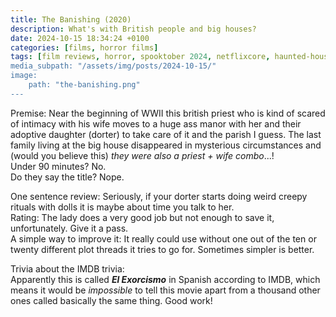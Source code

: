 ```yaml
---
title: The Banishing (2020)
description: What's with British people and big houses?
date: 2024-10-15 18:34:24 +0100
categories: [films, horror films]
tags: [film reviews, horror, spooktober 2024, netflixcore, haunted-housesploitation, they don't say the title]
media_subpath: "/assets/img/posts/2024-10-15/"
image:
    path: "the-banishing.png"
---
```

<span class="reviewsection">Premise:</span> Near the beginning of WWII this british priest who is kind of scared of intimacy with his wife moves to a huge ass manor with her and their adoptive daughter (dorter) to take care of it and the parish I guess. The last family living at the big house disappeared in mysterious circumstances and (would you believe this) *they were also a priest + wife combo*...!<br/>
<span class="reviewsection">Under 90 minutes?</span> No.<br/>
<span class="reviewsection">Do they say the title?</span> Nope.

<span class="reviewsection">One sentence review:</span> Seriously, if your dorter starts doing weird creepy rituals with dolls it is maybe about time you talk to her.<br/>
<span class="reviewsection">Rating:</span> The lady does a very good job but not enough to save it, unfortunately. Give it a pass.<br/>
<span class="reviewsection">A simple way to improve it:</span> It really could use without one out of the ten or twenty different plot threads it tries to go for. Sometimes simpler is better.

<span class="reviewsection">Trivia about the IMDB trivia:</span><br/>
Apparently this is called ***El Exorcismo*** in Spanish according to IMDB, which means it would be *impossible* to tell this movie apart from a thousand other ones called basically the same thing. Good work!